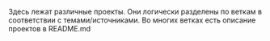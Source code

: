 Здесь лежат различные проекты. Они логически разделены по веткам в соответствии с темами/источниками. Во многих ветках есть описание проектов в README.md
